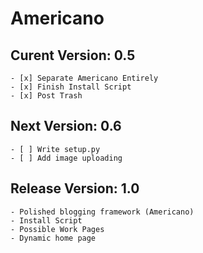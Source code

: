Americano
===================

Curent Version: 0.5
----------------------
	- [x] Separate Americano Entirely
	- [x] Finish Install Script
	- [x] Post Trash

Next Version: 0.6
----------------------
	- [ ] Write setup.py
	- [ ] Add image uploading

Release Version: 1.0
---------------------------
	- Polished blogging framework (Americano)
	- Install Script
	- Possible Work Pages
	- Dynamic home page
	
